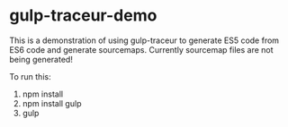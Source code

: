 gulp-traceur-demo
=================

This is a demonstration of using gulp-traceur to generate ES5 code from ES6 code and generate sourcemaps.
Currently sourcemap files are not being generated!

To run this:

1. npm install
2. npm install gulp
3. gulp
